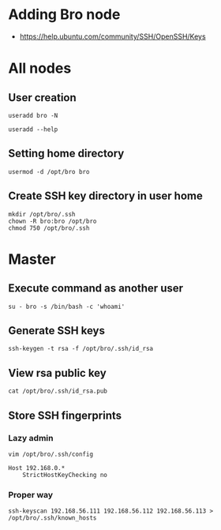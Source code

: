 # Adding Bro node

* https://help.ubuntu.com/community/SSH/OpenSSH/Keys

# All nodes

## User creation

```
useradd bro -N
```

```
useradd --help
```

## Setting home directory

```
usermod -d /opt/bro bro
```

## Create SSH key directory in user home

```
mkdir /opt/bro/.ssh
chown -R bro:bro /opt/bro
chmod 750 /opt/bro/.ssh
```

# Master

## Execute command as another user

```
su - bro -s /bin/bash -c 'whoami'
```

## Generate SSH keys

```
ssh-keygen -t rsa -f /opt/bro/.ssh/id_rsa
```

## View rsa public key

```
cat /opt/bro/.ssh/id_rsa.pub
```

## Store SSH fingerprints

### Lazy admin

```
vim /opt/bro/.ssh/config
```
```
Host 192.168.0.*
    StrictHostKeyChecking no
```

### Proper way

```
ssh-keyscan 192.168.56.111 192.168.56.112 192.168.56.113 > /opt/bro/.ssh/known_hosts
```